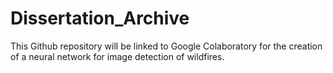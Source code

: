 # Dissertation_Archive
This Github repository will be linked to Google Colaboratory for the creation of a neural network for image detection of wildfires.

